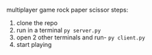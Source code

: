 multiplayer game rock paper scissor
steps:
1. clone the repo
2. run in a terminal `py server.py`
3. open 2 other terminals and run- `py client.py`
4. start playing

